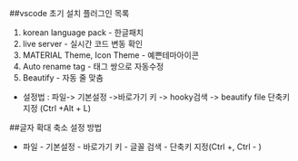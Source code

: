 
##vscode 초기 설치 플러그인 목록
1. korean language pack - 한글패치
2. live server - 실시간 코드 변동 확인
3. MATERIAL Theme, Icon Theme - 예쁜테마아이콘
4. Auto rename tag - 태그 쌍으로 자동수정
5. Beautify - 자동 줄 맞춤
- 설정법 : 파일-> 기본설정 ->바로가기 키 -> hooky검색 -> beautify file 단축키 지정 (Ctrl +Alt + L)

##글자 확대 축소 설정 방법
- 파일 - 기본설정 - 바로가기 키 - 글꼴 검색 - 단축키 지정(Ctrl +, Ctrl - )
